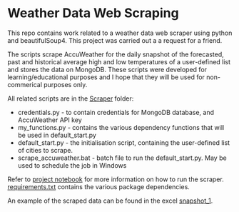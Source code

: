 # Weather Data Web Scraping

This repo contains work related to a weather data web scraper using python and beautifulSoup4. This project was carried out a a request for a friend.

The scripts scrape AccuWeather for the daily snapshot of the forecasted, past and historical average high and low temperatures of a user-defined list and stores the data on MongoDB. These scripts were developed for learning/educational purposes and I hope that they will be used for non-commerical purposes only.

All related scripts are in the [Scraper](/Scraper) folder:
* credentials.py - to contain credentials for MongoDB database, and AccuWeather API key
* my_functions.py - contains the various dependency functions that will be used in default_start.py
* default_start.py - the initialisation script, containing the user-defined list of cities to scrape.
* scrape_accuweather.bat - batch file to run the default_start.py. May be used to schedule the job in Windows

Refer to [project notebook](martin_ng_project.ipynb) for more information on how to run the scraper. [requirements.txt](requirements.txt) contains the various package dependencies.

An example of the scraped data can be found in the excel [snapshot_1](snapshot_1.csv).


